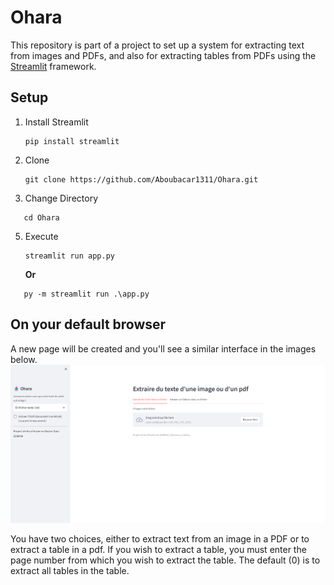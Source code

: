 # Ohara
This repository is part of a project to set up a system for extracting text from images and PDFs, and also for extracting tables from PDFs using the [Streamlit](https://docs.streamlit.io/) framework.
## Setup 
1. Install Streamlit  
    ```
    pip install streamlit
    ```
2. Clone  
   ```
   git clone https://github.com/Aboubacar1311/Ohara.git
   ```
3. Change Directory  
```
   cd Ohara
```
5. Execute  
   ```
   streamlit run app.py
   ```
   __Or__
```
   py -m streamlit run .\app.py
   ```
## On your default browser  
A new page will be created and you'll see a similar interface in the images below.  
![Cover](https://github.com/Aboubacar1311/Ohara/blob/981ec3294a9442077b49f1af920495f2df24bd50/img/12.png)  
  
You have two choices, either to extract text from an image in a PDF or to extract a table in a pdf. 
If you wish to extract a table, you must enter the page number from which you wish to extract the table. The default (0) is to extract all tables in the table. 